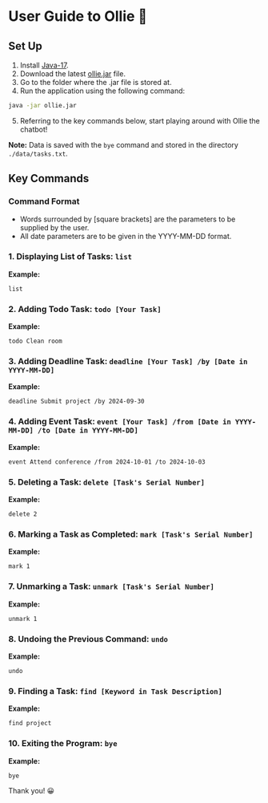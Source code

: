 # User Guide to Ollie :dog:

## Set Up
1. Install [Java-17](https://www.oracle.com/java/technologies/javase/jdk17-archive-downloads.html).
2. Download the latest [ollie.jar](https://github.com/NgZiXin/ip/raw/master/Ollie.jar) file.
3. Go to the folder where the .jar file is stored at.
4. Run the application using the following command:
```bash
java -jar ollie.jar
```
5. Referring to the key commands below, start playing around with Ollie the chatbot!

**Note:** Data is saved with the `bye` command and stored in the directory `./data/tasks.txt`.

## Key Commands

### Command Format
- Words surrounded by [square brackets] are the parameters to be supplied by the user.
- All date parameters are to be given in the YYYY-MM-DD format.

### 1. Displaying List of Tasks: `list` 
**Example:**
```
list
```

### 2. Adding Todo Task: `todo [Your Task]`
**Example:**  
```
todo Clean room
```

### 3. Adding Deadline Task: `deadline [Your Task] /by [Date in YYYY-MM-DD]`  
**Example:**  
```
deadline Submit project /by 2024-09-30
```

### 4. Adding Event Task: `event [Your Task] /from [Date in YYYY-MM-DD] /to [Date in YYYY-MM-DD]`
**Example:**
```
event Attend conference /from 2024-10-01 /to 2024-10-03
```

### 5. Deleting a Task: `delete [Task's Serial Number]`
**Example:**
```
delete 2
```

### 6. Marking a Task as Completed: `mark [Task's Serial Number]`
**Example:**
```
mark 1
```

### 7. Unmarking a Task: `unmark [Task's Serial Number]`
**Example:**
```
unmark 1
```

### 8. Undoing the Previous Command: `undo`
**Example:**
```
undo
```

### 9. Finding a Task: `find [Keyword in Task Description]`
**Example:**  
```
find project
```

### 10. Exiting the Program: `bye`
**Example:**
```
bye
```

Thank you! :grinning: